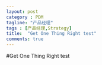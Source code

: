 ```yaml
---
layout: post
category : PDM
tagline: "产品经理"
tags : [产品经理,Strategy]
title:  "Get One Thing Right test"
comments: true
---	
```


#Get One Thing Right test
